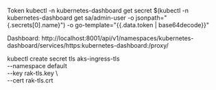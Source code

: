 Token
kubectl -n kubernetes-dashboard get secret $(kubectl -n kubernetes-dashboard get sa/admin-user -o jsonpath="{.secrets[0].name}") -o go-template="{{.data.token | base64decode}}"

Dashboard:
http://localhost:8001/api/v1/namespaces/kubernetes-dashboard/services/https:kubernetes-dashboard:/proxy/



kubectl create secret tls aks-ingress-tls \
    --namespace default \
    --key rak-tls.key \            
    --cert rak-tls.crt 
